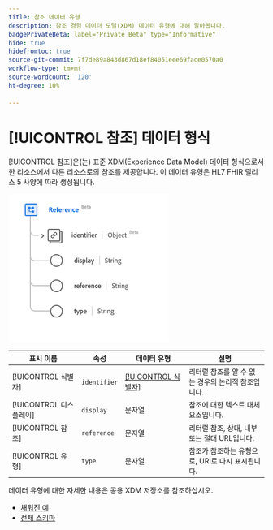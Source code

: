 ```yaml
---
title: 참조 데이터 유형
description: 참조 경험 데이터 모델(XDM) 데이터 유형에 대해 알아봅니다.
badgePrivateBeta: label="Private Beta" type="Informative"
hide: true
hidefromtoc: true
source-git-commit: 7f7de89a843d867d18ef84051eee69face0570a0
workflow-type: tm+mt
source-wordcount: '120'
ht-degree: 10%

---
```


# [!UICONTROL 참조] 데이터 형식

[!UICONTROL 참조]은(는) 표준 XDM(Experience Data Model) 데이터 형식으로서 한 리소스에서 다른 리소스로의 참조를 제공합니다. 이 데이터 유형은 HL7 FHIR 릴리스 5 사양에 따라 생성됩니다.

![참조 데이터 형식 구조](../../images/data-types/healthcare/reference.png)

| 표시 이름 | 속성 | 데이터 유형 | 설명 |
| --- | --- | --- | --- |
| [!UICONTROL 식별자] | `identifier` | [[!UICONTROL 식별자]](../healthcare/identifier.md) | 리터럴 참조를 알 수 없는 경우의 논리적 참조입니다. |
| [!UICONTROL 디스플레이] | `display` | 문자열 | 참조에 대한 텍스트 대체 요소입니다. |
| [!UICONTROL 참조] | `reference` | 문자열 | 리터럴 참조, 상대, 내부 또는 절대 URL입니다. |
| [!UICONTROL 유형] | `type` | 문자열 | 참조가 참조하는 유형으로, URI로 다시 표시됩니다. |

데이터 유형에 대한 자세한 내용은 공용 XDM 저장소를 참조하십시오.

* [채워진 예](https://github.com/adobe/xdm/blob/master/extensions/industry/healthcare/fhir/datatypes/reference.example.1.json)
* [전체 스키마](https://github.com/adobe/xdm/blob/master/extensions/industry/healthcare/fhir/datatypes/reference.schema.json)
